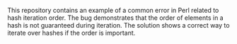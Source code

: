 This repository contains an example of a common error in Perl related to hash iteration order. The bug demonstrates that the order of elements in a hash is not guaranteed during iteration. The solution shows a correct way to iterate over hashes if the order is important.